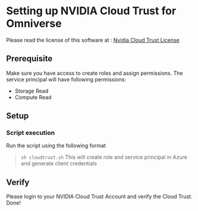 # Setting up NVIDIA Cloud Trust for Omniverse
Please read the license of this software at : [Nvidia Cloud Trust License](https://github.com/NVIDIA/Cloud-Trust-Scripts/blob/main/license.pdf) 

## Prerequisite
Make sure you have access to create roles and assign permissions.
The service principal will have following permissions:
* Storage Read
* Compute Read

## Setup

### Script execution
Run the script using the following format
> `sh cloudtrust.sh` 
This will create role and service principal in Azure and generate client credentials
## Verify

Please login to your NVIDIA Cloud Trust Account and verify the Cloud Trust.
Done!